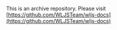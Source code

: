 This is an archive repository. Please visit [https://github.com/WLJSTeam/wljs-docs](https://github.com/WLJSTeam/wljs-docs)
